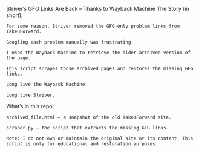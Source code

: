 Striver’s GFG Links Are Back – Thanks to Wayback Machine
The Story (in short):

    For some reason, Striver removed the GFG-only problem links from TakeUForward.

    Googling each problem manually was frustrating.

    I used the Wayback Machine to retrieve the older archived version of the page.

    This script scrapes those archived pages and restores the missing GFG links.

    Long live the Wayback Machine.

    Long live Striver.

What’s in this repo:

    archived_file.html – a snapshot of the old TakeUForward site.

    scraper.py – the script that extracts the missing GFG links.

    Note: I do not own or maintain the original site or its content. This script is only for educational and restoration purposes.
